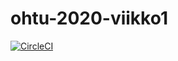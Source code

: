 # ohtu-2020-viikko1

[![CircleCI](https://circleci.com/gh/VilleAR/ohtu-2020-viikko1.svg?style=svg)](https://circleci.com/gh/VilleAR/ohtu-2020-viikko1)
